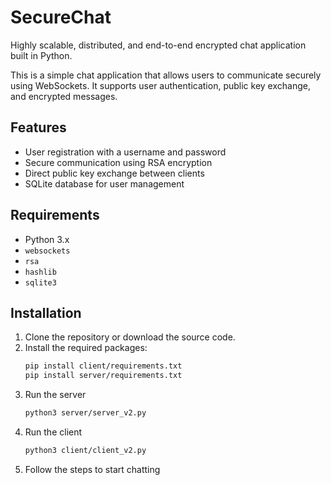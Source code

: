# SecureChat
Highly scalable, distributed, and end-to-end encrypted chat application built in Python.

This is a simple chat application that allows users to communicate securely using WebSockets. It supports user authentication, public key exchange, and encrypted messages.

## Features

- User registration with a username and password
- Secure communication using RSA encryption
- Direct public key exchange between clients
- SQLite database for user management

## Requirements

- Python 3.x
- `websockets`
- `rsa`
- `hashlib`
- `sqlite3`

## Installation

1. Clone the repository or download the source code.
2. Install the required packages:
   ```bash
   pip install client/requirements.txt
   pip install server/requirements.txt
3. Run the server
    ```bash
    python3 server/server_v2.py
4. Run the client
    ```bash
    python3 client/client_v2.py
5. Follow the steps to start chatting

